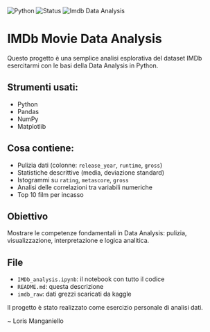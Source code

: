 ![Python](https://img.shields.io/badge/python-v3.9-blue.svg)
![Status](https://img.shields.io/badge/status-complete-green.svg)
![Imdb Data Analysis](https://img.shields.io/badge/IMBD-Data%20Analysis-yellow.svg)

# IMDb Movie Data Analysis

Questo progetto è una semplice analisi esplorativa del dataset IMDb esercitarmi con le basi della Data Analysis in Python.

## Strumenti usati:
- Python
- Pandas
- NumPy
- Matplotlib

## Cosa contiene:

- Pulizia dati (colonne: `release_year`, `runtime`, `gross`)
- Statistiche descrittive (media, deviazione standard)
- Istogrammi su `rating`, `metascore`, `gross`
- Analisi delle correlazioni tra variabili numeriche
- Top 10 film per incasso

## Obiettivo

Mostrare le competenze fondamentali in Data Analysis: pulizia, visualizzazione, interpretazione e logica analitica.

## File

- `IMDb_analysis.ipynb`: il notebook con tutto il codice
- `README.md`: questa descrizione
- `imdb_raw`: dati grezzi scaricati da kaggle

Il progetto è stato realizzato come esercizio personale di analisi dati.

~ Loris Manganiello
